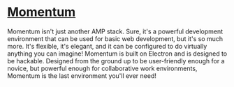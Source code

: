 # [Momentum](https://getmomentum.io)

Momentum isn't just another AMP stack. Sure, it's a powerful development environment that can be used for basic web development, but it's so much more. It's flexible, it's elegant, and it can be configured to do virtually anything you can imagine! Momentum is built on Electron and is designed to be hackable. Designed from the ground up to be user-friendly enough for a novice, but powerful enough for collaborative work environments, Momentum is the last environment you'll ever need!
